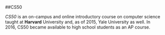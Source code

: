 ##CS50







_CS50_ is an on-campus and online introductory course on computer science taught at **Harvard** University and, as of 2015, Yale University as well. In 2016, CS50 became available to high school students as an AP course.